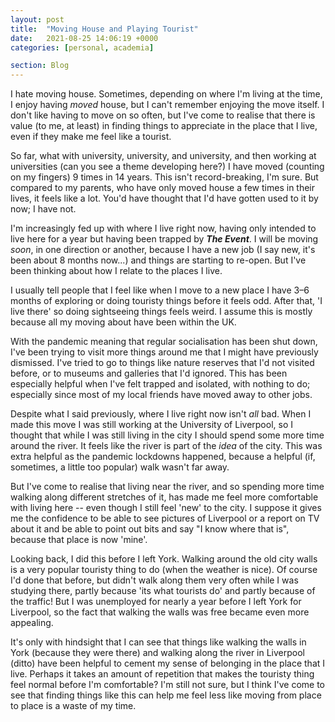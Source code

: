 ```yaml
---
layout: post
title:  "Moving House and Playing Tourist"
date:   2021-08-25 14:06:19 +0000
categories: [personal, academia]

section: Blog
---
```


I hate moving house. Sometimes, depending on where I'm living at the time, I enjoy having _moved_ house, but I can't remember enjoying the move itself. I don't like having to move on so often, but I've come to realise that there is value (to me, at least) in finding things to appreciate in the place that I live, even if they make me feel like a tourist.

So far, what with university, university, and university, and then working at universities (can you see a theme developing here?) I have moved (counting on my fingers) 9 times in 14 years. This isn't record-breaking, I'm sure. But compared to my parents, who have only moved house a few times in their lives, it feels like a lot. You'd have thought that I'd have gotten used to it by now; I have not.

I'm increasingly fed up with where I live right now, having only intended to live here for a year but having been trapped by _**The Event**_. I will be moving _soon_, in one direction or another, because I have a new job (I say new, it's been about 8 months now...) and things are starting to re-open. But I've been thinking about how I relate to the places I live.

I usually tell people that I feel like when I move to a new place I have 3–6 months of exploring or doing touristy things before it feels odd. After that, 'I live there' so doing sightseeing things feels weird. I assume this is mostly because all my moving about have been within the UK.

With the pandemic meaning that regular socialisation has been shut down, I've been trying to visit more things around me that I might have previously dismissed. I've tried to go to things like nature reserves that I'd not visited before, or to museums and galleries that I'd ignored. This has been especially helpful when I've felt trapped and isolated, with nothing to do; especially since most of my local friends have moved away to other jobs.

Despite what I said previously, where I live right now isn't _all_ bad. When I made this move I was still working at the University of Liverpool, so I thought that while I was still living in the city I should spend some more time around the river. It feels like the river is part of the _idea_ of the city. This was extra helpful as the pandemic lockdowns happened, because a helpful (if, sometimes, a little too popular) walk wasn't far away.

But I've come to realise that living near the river, and so spending more time walking along different stretches of it, has made me feel more comfortable with living here -- even though I still feel 'new' to the city. I suppose it gives me the confidence to be able to see pictures of Liverpool or a report on TV about it and be able to point out bits and say "I know where that is", because that place is now 'mine'.

Looking back, I did this before I left York. Walking around the old city walls is a very popular touristy thing to do (when the weather is nice). Of course I'd done that before, but didn't walk along them very often while I was studying there, partly because 'its what tourists do' and partly because of the traffic! But I was unemployed for nearly a year before I left York for Liverpool, so the fact that walking the walls was free became even more appealing.

It's only with hindsight that I can see that things like walking the walls in York (because they were there) and walking along the river in Liverpool (ditto) have been helpful to cement my sense of belonging in the place that I live. Perhaps it takes an amount of repetition that makes the touristy thing feel normal before I'm comfortable? I'm still not sure, but I think I've come to see that finding things like this can help me feel less like moving from place to place is a waste of my time.
